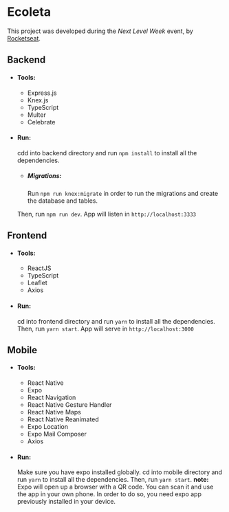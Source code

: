 # Ecoleta

This project was developed during the *Next Level Week* event, by [Rocketseat](https://rocketseat.com.br/).

## Backend
  - #### Tools:
    - Express.js
    - Knex.js
    - TypeScript
    - Multer
    - Celebrate

  - #### Run:
    cdd into backend directory and run ```npm install``` to install all the dependencies.

    - ##### Migrations: 
      Run ```npm run knex:migrate``` in order to run the migrations and create the database and tables.

    Then, run ```npm run dev```. App will listen in ```http://localhost:3333```

## Frontend
  - #### Tools:
    - ReactJS
    - TypeScript
    - Leaflet
    - Axios

  - #### Run:
    cd into frontend directory and run ```yarn``` to install all the dependencies.
    Then, run ```yarn start```. App will serve in ```http://localhost:3000```

## Mobile
  - #### Tools:
    - React Native
    - Expo
    - React Navigation
    - React Native Gesture Handler
    - React Native Maps
    - React Native Reanimated
    - Expo Location
    - Expo Mail Composer
    - Axios

  - #### Run:
    Make sure you have expo installed globally.
    cd into mobile directory and run ```yarn``` to install all the dependencies.
    Then, run ```yarn start```. 
    **note:** Expo will open up a browser with a QR code. 
    You can scan it and use the app in your own phone. In order to do so, you need expo app previously installed in your device.